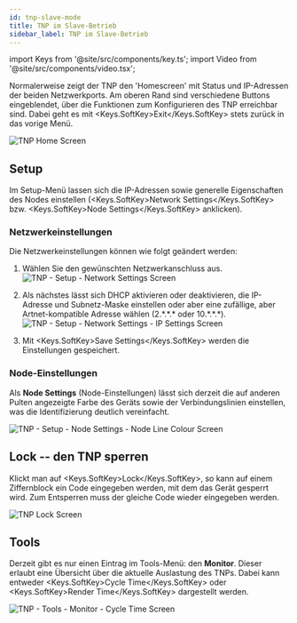 ```yaml
---
id: tnp-slave-mode
title: TNP im Slave-Betrieb
sidebar_label: TNP im Slave-Betrieb
---
```


import Keys from '@site/src/components/key.ts';
import Video from '@site/src/components/video.tsx';

Normalerweise zeigt der TNP den 'Homescreen' mit Status und IP-Adressen
der beiden Netzwerkports. Am oberen Rand sind verschiedene Buttons
eingeblendet, über die Funktionen zum Konfigurieren des TNP erreichbar
sind. Dabei geht es mit <Keys.SoftKey>Exit</Keys.SoftKey> stets zurück in das vorige Menü.

![TNP Home Screen](/docs/images/TNP-Home-Screen.png)

## Setup

Im Setup-Menü lassen sich die IP-Adressen sowie generelle Eigenschaften
des Nodes einstellen (<Keys.SoftKey>Network Settings</Keys.SoftKey> bzw. <Keys.SoftKey>Node Settings</Keys.SoftKey> anklicken).

### Netzwerkeinstellungen

Die Netzwerkeinstellungen können wie folgt geändert werden:

1. Wählen Sie den gewünschten Netzwerkanschluss aus.\
   ![TNP - Setup - Network Settings Screen](/docs/images/TNP-Setup-Network-Settings-Screen.png)

2. Als nächstes lässt sich DHCP aktivieren oder deaktivieren, die
   IP-Adresse und Subnetz-Maske einstellen oder aber eine zufällige, aber
   Artnet-kompatible Adresse wählen (2.\*.\*.\* oder 10.\*.\*.\*).\
   ![TNP - Setup - Network Settings - IP Settings Screen](/docs/images/TNP-Setup-Network-Settings-IP-Settings-Screen.png)

3. Mit <Keys.SoftKey>Save Settings</Keys.SoftKey> werden die Einstellungen gespeichert.

### Node-Einstellungen

Als **Node Settings** (Node-Einstellungen) lässt sich derzeit die auf anderen Pulten
angezeigte Farbe des Geräts sowie der Verbindungslinien einstellen, was
die Identifizierung deutlich vereinfacht.

![TNP - Setup - Node Settings - Node Line Colour Screen](/docs/images/TNP-Setup-Node-Settings-Node-Line-Colour-Screen.png)

## Lock -- den TNP sperren

Klickt man auf <Keys.SoftKey>Lock</Keys.SoftKey>, so kann auf einem Ziffernblock ein Code
eingegeben werden, mit dem das Gerät gesperrt wird. Zum Entsperren muss
der gleiche Code wieder eingegeben werden.

![TNP Lock Screen](/docs/images/TNP-Lock-Screen.png)

## Tools

Derzeit gibt es nur einen Eintrag im Tools-Menü: den **Monitor**. Dieser
erlaubt eine Übersicht über die aktuelle Auslastung des TNPs. Dabei kann
entweder <Keys.SoftKey>Cycle Time</Keys.SoftKey> oder <Keys.SoftKey>Render Time</Keys.SoftKey> dargestellt werden.

![TNP - Tools - Monitor - Cycle Time Screen](/docs/images/TNP-Tools-Monitor-Cycle-Time-Screen.png)


